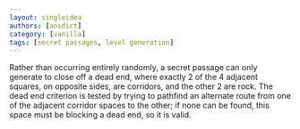 ```yaml
---
layout: singleidea
authors: [aosdict]
category: [vanilla]
tags: [secret passages, level generation]
---
```

Rather than occurring entirely randomly, a secret passage can only generate to close off a dead end, where exactly 2 of the 4 adjacent squares, on opposite sides, are corridors, and the other 2 are rock. The dead end criterion is tested by trying to pathfind an alternate route from one of the adjacent corridor spaces to the other; if none can be found, this space must be blocking a dead end, so it is valid.
